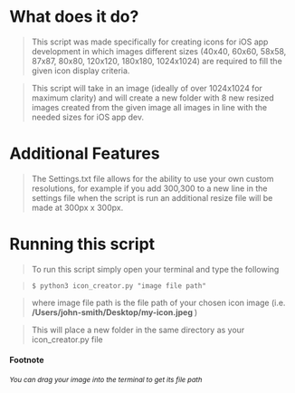 # What does it do?

> This script was made specifically for creating icons for iOS app development in which images different sizes (40x40, 60x60, 58x58, 87x87, 80x80, 120x120, 180x180, 1024x1024) are required to fill the given icon display criteria.

> This script will take in an image (ideally of over 1024x1024 for maximum clarity) and will create a new folder with 8 new resized images created from the given image all images in line with the needed sizes for iOS app dev.

# Additional Features

> The Settings.txt file allows for the ability to use your own custom resolutions, for example if you add 300,300 to a new line in the settings file when the script is run an additional resize file will be made at 300px x 300px.

# Running this script

> To run this script simply open your terminal and type the following

> ``` $	python3 icon_creator.py "image file path" ``` 

> where image file path is the file path of your chosen icon image (i.e. <b>/Users/john-smith/Desktop/my-icon.jpeg </b>)

>This will place a new folder in the same directory as your icon_creator.py file



#### Footnote
<p style="font-size: 12px"><i>You can drag your image into the terminal to get its file path</p>
